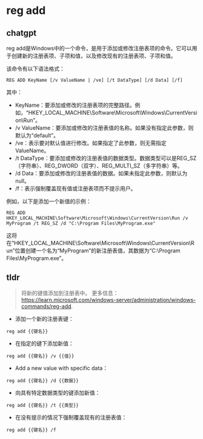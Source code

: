# reg add 
## chatgpt 
reg add是Windows中的一个命令，是用于添加或修改注册表项的命令。它可以用于创建新的注册表项、子项和值，以及修改现有的注册表项、子项和值。

该命令有以下语法格式：

```
REG ADD KeyName [/v ValueName | /ve] [/t DataType] [/d Data] [/f]
```

其中：

- KeyName：要添加或修改的注册表项的完整路径。例如，“HKEY_LOCAL_MACHINE\Software\Microsoft\Windows\CurrentVersion\Run”。
- /v ValueName：要添加或修改的注册表值的名称。如果没有指定此参数，则默认为“default”。
- /ve：表示要对默认值进行修改。如果指定了此参数，则无需指定ValueName。
- /t DataType：要添加或修改的注册表值的数据类型。数据类型可以是REG_SZ（字符串）、REG_DWORD（双字）、REG_MULTI_SZ（多字符串）等。
- /d Data：要添加或修改的注册表值的数据。如果未指定此参数，则默认为null。
- /f：表示强制覆盖现有值或注册表项而不提示用户。

例如，以下是添加一个新值的示例：

```
REG ADD HKEY_LOCAL_MACHINE\Software\Microsoft\Windows\CurrentVersion\Run /v MyProgram /t REG_SZ /d "C:\Program Files\MyProgram.exe"
```

这将在“HKEY_LOCAL_MACHINE\Software\Microsoft\Windows\CurrentVersion\Run”位置创建一个名为“MyProgram”的新注册表值，其数据为“C:\Program Files\MyProgram.exe”。 

## tldr 
 
> 将新的键值添加到注册表中。
> 更多信息：<https://learn.microsoft.com/windows-server/administration/windows-commands/reg-add>.

- 添加一个新的注册表键：

`reg add {{键名}}`

- 在指定的键下添加新值：

`reg add {{键名}} /v {{值}}`

- Add a new value with specific data：

`reg add {{键名}} /d {{数据}}`

- 向具有特定数据类型的键添加新值：

`reg add {{键名}} /t {{类型}}`

- 在没有提示的情况下强制覆盖现有的注册表值：

`reg add {{键名}} /f`
